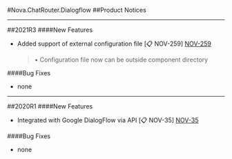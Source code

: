 [NOV-35]: https://sd.novait.com.ua/browse/NOV-35
[NOV-259]: https://sd.novait.com.ua/browse/NOV-259

#Nova.ChatRouter.Dialogflow
##Product Notices
***
##2021R3
####New Features
- Added support of external configuration file [:clipboard: NOV-259] [NOV-259]

	> • Configuration file now can be outside component directory

####Bug Fixes
- none
***

##2020R1
####New Features
- Integrated with Google DialogFlow via API [:clipboard: NOV-35] [NOV-35]

####Bug Fixes
- none